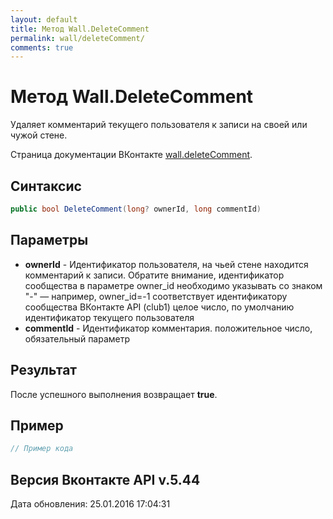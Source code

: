 ```yaml
---
layout: default
title: Метод Wall.DeleteComment
permalink: wall/deleteComment/
comments: true
---
```

# Метод Wall.DeleteComment
Удаляет комментарий текущего пользователя к записи на своей или чужой стене.

Страница документации ВКонтакте [wall.deleteComment](https://vk.com/dev/wall.deleteComment).
## Синтаксис
``` csharp
public bool DeleteComment(long? ownerId, long commentId)
```

## Параметры
+ **ownerId** - Идентификатор пользователя, на чьей стене находится комментарий к записи. Обратите внимание, идентификатор сообщества в параметре owner_id необходимо указывать со знаком "-" — например, owner_id=-1 соответствует идентификатору сообщества ВКонтакте API (club1)  целое число, по умолчанию идентификатор текущего пользователя
+ **commentId** - Идентификатор комментария. положительное число, обязательный параметр

## Результат
После успешного выполнения возвращает **true**.

## Пример
``` csharp
// Пример кода
```

## Версия Вконтакте API v.5.44
Дата обновления: 25.01.2016 17:04:31
